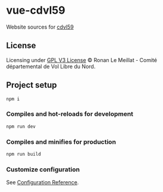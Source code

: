 # vue-cdvl59

Website sources for [cdvl59](https://cdvl59.cf)

## License

Licensing under [GPL V3 License](http://www.gnu.org/licenses/gpl-3.0.html)
© Ronan Le Meillat - Comité départemental de Vol Libre du Nord.

## Project setup

```bash
npm i
```

### Compiles and hot-reloads for development

```bash
npm run dev
```

### Compiles and minifies for production

```bash
npm run build
```

### Customize configuration

See [Configuration Reference](https://cli.vuejs.org/config/).
